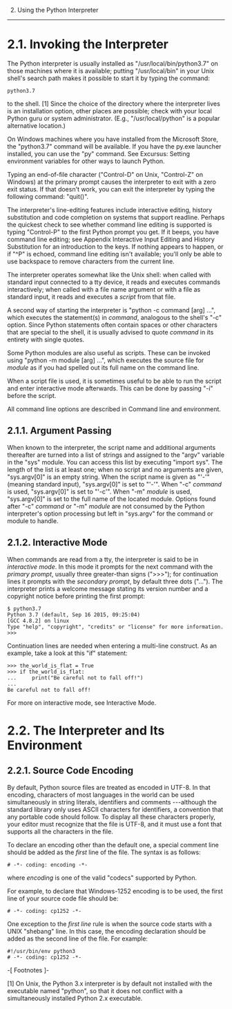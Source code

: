 2. Using the Python Interpreter
*******************************


2.1. Invoking the Interpreter
=============================

The Python interpreter is usually installed as "/usr/local/bin/python3.7" on those machines where it is available; putting "/usr/local/bin" in your Unix shell's search path makes it possible to start it by typing the command:

    python3.7

to the shell. [1] Since the choice of the directory where the interpreter lives is an installation option, other places are possible; check with your local Python guru or system administrator. (E.g., "/usr/local/python" is a popular alternative location.)

On Windows machines where you have installed from the Microsoft Store, the "python3.7" command will be available. If you have the py.exe launcher installed, you can use the "py" command. See Excursus: Setting environment variables for other ways to launch Python.

Typing an end-of-file character ("Control-D" on Unix, "Control-Z" on Windows) at the primary prompt causes the interpreter to exit with a zero exit status. If that doesn't work, you can exit the interpreter by typing the following command: "quit()".

The interpreter's line-editing features include interactive editing, history substitution and code completion on systems that support readline. Perhaps the quickest check to see whether command line editing is supported is typing "Control-P" to the first Python prompt you get. If it beeps, you have command line editing; see Appendix Interactive Input Editing and History Substitution for an introduction to the keys. If nothing appears to happen, or if "^P" is echoed, command line editing isn't available; you'll only be able to use backspace to remove characters from the current line.

The interpreter operates somewhat like the Unix shell: when called with standard input connected to a tty device, it reads and executes commands interactively; when called with a file name argument or with a file as standard input, it reads and executes a *script* from that file.

A second way of starting the interpreter is "python -c command [arg] ...", which executes the statement(s) in *command*, analogous to the shell's "-c" option. Since Python statements often contain spaces or other characters that are special to the shell, it is usually advised to quote *command* in its entirety with single quotes.

Some Python modules are also useful as scripts. These can be invoked using "python -m module [arg] ...", which executes the source file for *module* as if you had spelled out its full name on the command line.

When a script file is used, it is sometimes useful to be able to run the script and enter interactive mode afterwards. This can be done by passing "-i" before the script.

All command line options are described in Command line and environment.


2.1.1. Argument Passing
-----------------------

When known to the interpreter, the script name and additional arguments thereafter are turned into a list of strings and assigned to the "argv" variable in the "sys" module. You can access this list by executing "import sys". The length of the list is at least one; when no script and no arguments are given, "sys.argv[0]" is an empty string. When the script name is given as "'-'" (meaning  standard input), "sys.argv[0]" is set to "'-'". When "-c" *command* is used, "sys.argv[0]" is set to "'-c'". When "-m" *module* is used, "sys.argv[0]"  is set to the full name of the located module. Options found after  "-c" *command* or "-m" *module* are not consumed  by the Python interpreter's option processing but left in "sys.argv" for  the command or module to handle.


2.1.2. Interactive Mode
-----------------------

When commands are read from a tty, the interpreter is said to be in *interactive mode*. In this mode it prompts for the next command with the *primary prompt*, usually three greater-than signs (">>>"); for continuation lines it prompts with the *secondary prompt*, by default three dots ("..."). The interpreter prints a welcome message stating its version number and a copyright notice before printing the first prompt:

    $ python3.7
    Python 3.7 (default, Sep 16 2015, 09:25:04)
    [GCC 4.8.2] on linux
    Type "help", "copyright", "credits" or "license" for more information.
    >>>

Continuation lines are needed when entering a multi-line construct. As an example, take a look at this "if" statement:

    >>> the_world_is_flat = True
    >>> if the_world_is_flat:
    ...     print("Be careful not to fall off!")
    ...
    Be careful not to fall off!

For more on interactive mode, see Interactive Mode.


2.2. The Interpreter and Its Environment
========================================


2.2.1. Source Code Encoding
---------------------------

By default, Python source files are treated as encoded in UTF-8. In that encoding, characters of most languages in the world can be used simultaneously in string literals, identifiers and comments ---although the standard library only uses ASCII characters for identifiers, a convention that any portable code should follow. To display all these characters properly, your editor must recognize that the file is UTF-8, and it must use a font that supports all the characters in the file.

To declare an encoding other than the default one, a special comment line should be added as the *first* line of the file. The syntax is as follows:

    # -*- coding: encoding -*-

where *encoding* is one of the valid "codecs" supported by Python.

For example, to declare that Windows-1252 encoding is to be used, the first line of your source code file should be:

    # -*- coding: cp1252 -*-

One exception to the *first line* rule is when the source code starts with a UNIX "shebang" line. In this case, the encoding declaration should be added as the second line of the file. For example:

    #!/usr/bin/env python3
    # -*- coding: cp1252 -*-

-[ Footnotes ]-

[1] On Unix, the Python 3.x interpreter is by default not installed with the executable named "python", so that it does not conflict with a simultaneously installed Python 2.x executable.

